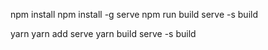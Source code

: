 npm install
npm install -g serve
npm run build
serve -s build


yarn
yarn add serve
yarn build
serve -s build